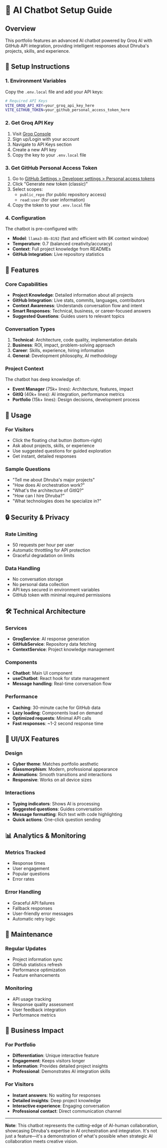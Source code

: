 # 🤖 AI Chatbot Setup Guide

## Overview
This portfolio features an advanced AI chatbot powered by Groq AI with GitHub API integration, providing intelligent responses about Dhruba's projects, skills, and experience.

## 🔧 Setup Instructions

### 1. Environment Variables
Copy the `.env.local` file and add your API keys:

```bash
# Required API Keys
VITE_GROQ_API_KEY=your_groq_api_key_here
VITE_GITHUB_TOKEN=your_github_personal_access_token_here
```

### 2. Get Groq API Key
1. Visit [Groq Console](https://console.groq.com/)
2. Sign up/Login with your account
3. Navigate to API Keys section
4. Create a new API key
5. Copy the key to your `.env.local` file

### 3. Get GitHub Personal Access Token
1. Go to [GitHub Settings > Developer settings > Personal access tokens](https://github.com/settings/tokens)
2. Click "Generate new token (classic)"
3. Select scopes:
   - `public_repo` (for public repository access)
   - `read:user` (for user information)
4. Copy the token to your `.env.local` file

### 4. Configuration
The chatbot is pre-configured with:
- **Model**: `llama3-8b-8192` (fast and efficient with 8K context window)
- **Temperature**: 0.7 (balanced creativity/accuracy)
- **Context**: Full project knowledge from READMEs
- **GitHub Integration**: Live repository statistics

## 🎯 Features

### Core Capabilities
- **Project Knowledge**: Detailed information about all projects
- **GitHub Integration**: Live stats, commits, languages, contributors
- **Context Awareness**: Understands conversation flow and intent
- **Smart Responses**: Technical, business, or career-focused answers
- **Suggested Questions**: Guides users to relevant topics

### Conversation Types
1. **Technical**: Architecture, code quality, implementation details
2. **Business**: ROI, impact, problem-solving approach
3. **Career**: Skills, experience, hiring information
4. **General**: Development philosophy, AI methodology

### Project Context
The chatbot has deep knowledge of:
- **Event Manager** (75k+ lines): Architecture, features, impact
- **GitIQ** (40k+ lines): AI integration, performance metrics
- **Portfolio** (15k+ lines): Design decisions, development process

## 🚀 Usage

### For Visitors
- Click the floating chat button (bottom-right)
- Ask about projects, skills, or experience
- Use suggested questions for guided exploration
- Get instant, detailed responses

### Sample Questions
- "Tell me about Dhruba's major projects"
- "How does AI orchestration work?"
- "What's the architecture of GitIQ?"
- "How can I hire Dhruba?"
- "What technologies does he specialize in?"

## 🔒 Security & Privacy

### Rate Limiting
- 50 requests per hour per user
- Automatic throttling for API protection
- Graceful degradation on limits

### Data Handling
- No conversation storage
- No personal data collection
- API keys secured in environment variables
- GitHub token with minimal required permissions

## 🛠️ Technical Architecture

### Services
- **GroqService**: AI response generation
- **GitHubService**: Repository data fetching
- **ContextService**: Project knowledge management

### Components
- **Chatbot**: Main UI component
- **useChatbot**: React hook for state management
- **Message handling**: Real-time conversation flow

### Performance
- **Caching**: 30-minute cache for GitHub data
- **Lazy loading**: Components load on demand
- **Optimized requests**: Minimal API calls
- **Fast responses**: ~1-2 second response time

## 🎨 UI/UX Features

### Design
- **Cyber theme**: Matches portfolio aesthetic
- **Glassmorphism**: Modern, professional appearance
- **Animations**: Smooth transitions and interactions
- **Responsive**: Works on all device sizes

### Interactions
- **Typing indicators**: Shows AI is processing
- **Suggested questions**: Guides conversation
- **Message formatting**: Rich text with code highlighting
- **Quick actions**: One-click question sending

## 📊 Analytics & Monitoring

### Metrics Tracked
- Response times
- User engagement
- Popular questions
- Error rates

### Error Handling
- Graceful API failures
- Fallback responses
- User-friendly error messages
- Automatic retry logic

## 🔄 Maintenance

### Regular Updates
- Project information sync
- GitHub statistics refresh
- Performance optimization
- Feature enhancements

### Monitoring
- API usage tracking
- Response quality assessment
- User feedback integration
- Performance metrics

## 🎯 Business Impact

### For Portfolio
- **Differentiation**: Unique interactive feature
- **Engagement**: Keeps visitors longer
- **Information**: Provides detailed project insights
- **Professional**: Demonstrates AI integration skills

### For Visitors
- **Instant answers**: No waiting for responses
- **Detailed insights**: Deep project knowledge
- **Interactive experience**: Engaging conversation
- **Professional contact**: Direct communication channel

---

**Note**: This chatbot represents the cutting-edge of AI-human collaboration, showcasing Dhruba's expertise in AI orchestration and integration. It's not just a feature—it's a demonstration of what's possible when strategic AI collaboration meets creative vision.
